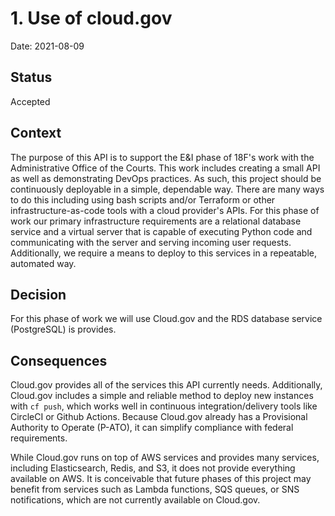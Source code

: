 # 1. Use of cloud.gov

Date: 2021-08-09

## Status

Accepted

## Context

The purpose of this API is to support the E&I phase of 18F's work with the Administrative Office of the Courts. This work includes creating a small API as well as demonstrating DevOps practices. As such, this project should be continuously deployable in a simple, dependable way. There are many ways to do this including using bash scripts and/or Terraform or other infrastructure-as-code tools with a cloud provider's APIs. For this phase of work our primary infrastructure requirements are a relational database service and a virtual server that is capable of executing Python code and communicating with the server and serving incoming user requests. Additionally, we require a means to deploy to this services in a repeatable, automated way.

## Decision

For this phase of work we will use Cloud.gov and the RDS database service (PostgreSQL) is provides.

## Consequences

Cloud.gov provides all of the services this API currently needs. Additionally, Cloud.gov includes a simple and reliable method to deploy new instances with `cf push`, which works well in continuous integration/delivery tools like CircleCI or Github Actions. Because Cloud.gov already has a Provisional Authority to Operate (P-ATO), it can simplify compliance with federal requirements.

While Cloud.gov runs on top of AWS services and provides many services, including Elasticsearch, Redis, and S3, it does not provide everything available on AWS. It is conceivable that future phases of this project may benefit from services such as Lambda functions, SQS queues, or SNS notifications, which are not currently available on Cloud.gov. 


